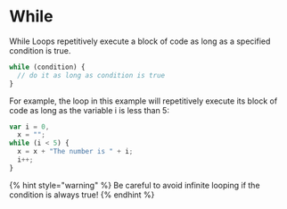# While

While Loops repetitively execute a block of code as long as a specified condition is true.

```javascript
while (condition) {
  // do it as long as condition is true
}
```

For example, the loop in this example will repetitively execute its block of code as long as the variable i is less than 5:

```javascript
var i = 0,
  x = "";
while (i < 5) {
  x = x + "The number is " + i;
  i++;
}
```

{% hint style="warning" %}
&#x20;Be careful to avoid infinite looping if the condition is always true!
{% endhint %}
